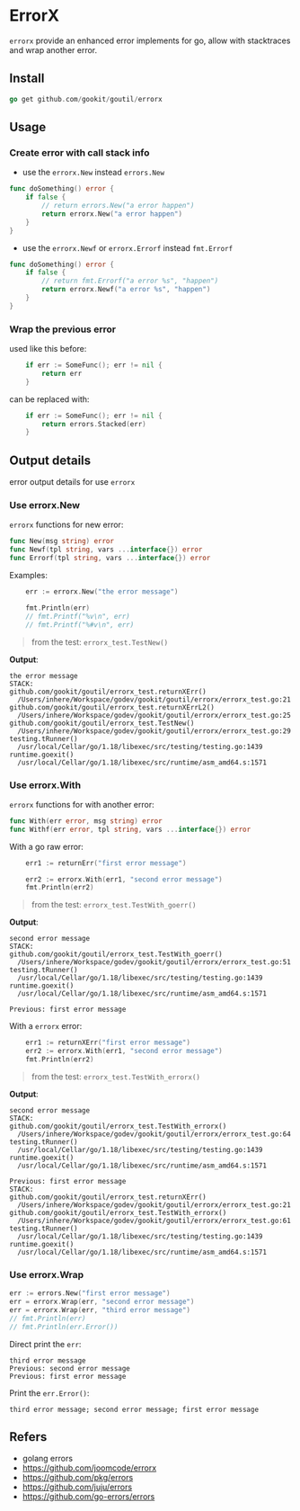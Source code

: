 # ErrorX

`errorx` provide an enhanced error implements for go, allow with stacktraces and wrap another error.

## Install

```go
go get github.com/gookit/goutil/errorx
```

## Usage

### Create error with call stack info

- use the `errorx.New` instead `errors.New`

```go
func doSomething() error {
    if false {
	    // return errors.New("a error happen")
	    return errorx.New("a error happen")
	}
}
```

- use the `errorx.Newf` or `errorx.Errorf` instead `fmt.Errorf`

```go
func doSomething() error {
    if false {
	    // return fmt.Errorf("a error %s", "happen")
	    return errorx.Newf("a error %s", "happen")
	}
}
```

### Wrap the previous error

used like this before:

```go
    if err := SomeFunc(); err != nil {
	    return err
	}
```

can be replaced with:

```go
    if err := SomeFunc(); err != nil {
	    return errors.Stacked(err)
	}
```

## Output details

error output details for use `errorx`

### Use errorx.New

`errorx` functions for new error:

```go
func New(msg string) error
func Newf(tpl string, vars ...interface{}) error
func Errorf(tpl string, vars ...interface{}) error
```

Examples:

```go
    err := errorx.New("the error message")

    fmt.Println(err)
    // fmt.Printf("%v\n", err)
    // fmt.Printf("%#v\n", err)
```

> from the test: `errorx_test.TestNew()`

**Output**:

```text
the error message
STACK:
github.com/gookit/goutil/errorx_test.returnXErr()
  /Users/inhere/Workspace/godev/gookit/goutil/errorx/errorx_test.go:21
github.com/gookit/goutil/errorx_test.returnXErrL2()
  /Users/inhere/Workspace/godev/gookit/goutil/errorx/errorx_test.go:25
github.com/gookit/goutil/errorx_test.TestNew()
  /Users/inhere/Workspace/godev/gookit/goutil/errorx/errorx_test.go:29
testing.tRunner()
  /usr/local/Cellar/go/1.18/libexec/src/testing/testing.go:1439
runtime.goexit()
  /usr/local/Cellar/go/1.18/libexec/src/runtime/asm_amd64.s:1571
```

### Use errorx.With

`errorx` functions for with another error:

```go
func With(err error, msg string) error
func Withf(err error, tpl string, vars ...interface{}) error
```

With a go raw error:

```go
	err1 := returnErr("first error message")

	err2 := errorx.With(err1, "second error message")
	fmt.Println(err2)
```

> from the test: `errorx_test.TestWith_goerr()`

**Output**:

```text
second error message
STACK:
github.com/gookit/goutil/errorx_test.TestWith_goerr()
  /Users/inhere/Workspace/godev/gookit/goutil/errorx/errorx_test.go:51
testing.tRunner()
  /usr/local/Cellar/go/1.18/libexec/src/testing/testing.go:1439
runtime.goexit()
  /usr/local/Cellar/go/1.18/libexec/src/runtime/asm_amd64.s:1571

Previous: first error message
```

With a `errorx` error:

```go
	err1 := returnXErr("first error message")
	err2 := errorx.With(err1, "second error message")
	fmt.Println(err2)
```

> from the test: `errorx_test.TestWith_errorx()`

**Output**:

```text
second error message
STACK:
github.com/gookit/goutil/errorx_test.TestWith_errorx()
  /Users/inhere/Workspace/godev/gookit/goutil/errorx/errorx_test.go:64
testing.tRunner()
  /usr/local/Cellar/go/1.18/libexec/src/testing/testing.go:1439
runtime.goexit()
  /usr/local/Cellar/go/1.18/libexec/src/runtime/asm_amd64.s:1571

Previous: first error message
STACK:
github.com/gookit/goutil/errorx_test.returnXErr()
  /Users/inhere/Workspace/godev/gookit/goutil/errorx/errorx_test.go:21
github.com/gookit/goutil/errorx_test.TestWith_errorx()
  /Users/inhere/Workspace/godev/gookit/goutil/errorx/errorx_test.go:61
testing.tRunner()
  /usr/local/Cellar/go/1.18/libexec/src/testing/testing.go:1439
runtime.goexit()
  /usr/local/Cellar/go/1.18/libexec/src/runtime/asm_amd64.s:1571

```

### Use errorx.Wrap

```go
err := errors.New("first error message")
err = errorx.Wrap(err, "second error message")
err = errorx.Wrap(err, "third error message")
// fmt.Println(err)
// fmt.Println(err.Error())
```

Direct print the `err`:

```text
third error message
Previous: second error message
Previous: first error message
```

Print the `err.Error()`:

```text
third error message; second error message; first error message
```

## Refers

- golang errors
- https://github.com/joomcode/errorx
- https://github.com/pkg/errors
- https://github.com/juju/errors
- https://github.com/go-errors/errors
